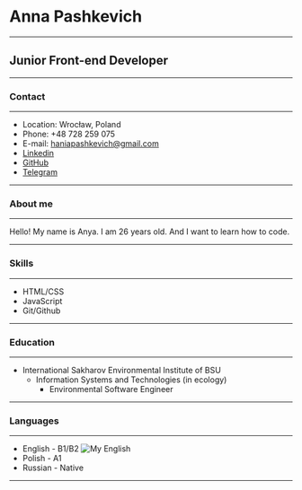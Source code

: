 # Anna Pashkevich
---
## Junior Front-end Developer
***
### Contact
---
* Location: Wrocław, Poland
* Phone: +48 728 259 075
* E-mail: haniapashkevich@gmail.com
* [Linkedin](https://www.linkedin.com/in/anya-pashkevich-b8462323b/)
* [GitHub](https://github.com/AnyaBert)
* [Telegram](https://t.me/annybert)
***
### About me
---
Hello! My name is Anya. I am 26 years old. And I want to learn how to code.
***
### Skills
---
* HTML/CSS
* JavaScript
* Git/Github
***
### Education
---
* International Sakharov Environmental Institute of BSU
    + Information Systems and Technologies (in ecology)
        - Environmental Software Engineer
***
### Languages
---
* English - B1/B2
![My English](https://media-exp1.licdn.com/dms/image/sync/C5627AQHEXh6RtMAHyQ/articleshare-shrink_800/0/1654151594098?e=1654894800&v=beta&t=_DmxGet2SXcB1ViBvlZkWtGXY1Ml9kkJH_cdu-9j-2A)
* Polish - A1
* Russian - Native
***